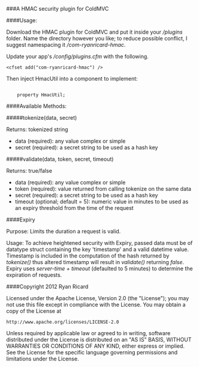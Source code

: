 ###A HMAC security plugin for ColdMVC

####Usage:

Download the HMAC plugin for ColdMVC and put it inside your _/plugins_ folder. Name the directory however you like; to reduce possible conflict, I suggest namespacing it _/com-ryanricard-hmac_.

Update your app's _/config/plugins.cfm_ with the following.

	<cfset add("com-ryanricard-hmac") />

Then inject HmacUtil into a component to implement:

<code>
	property HmacUtil;
</code>

####Available Methods:

#####tokenize(data, secret)

Returns: tokenized string

* data (required): any value complex or simple
* secret (required): a secret string to be used as a hash key

#####validate(data, token, secret, timeout)

Returns: true/false

* data (required): any value complex or simple
* token (required): value returned from calling tokenize on the same data
* secret (required): a secret string to be used as a hash key
* timeout (optional; default = 5): numeric value in minutes to be used as an expiry threshold from the time of the request

####Expiry

Purpose: Limits the duration a request is valid.

Usage: To achieve heightened security with Expiry, passed data must be of datatype struct containing the key 'timestamp' and a valid datetime value.  Timestamp is included in the computation of the hash returned by _tokenize()_ thus altered timestamp will result in _validate()_ returning _false_.  Expiry uses _server-time + timeout_ (defaulted to 5 minutes) to determine the expiration of requests.



####Copyright 2012 Ryan Ricard

Licensed under the Apache License, Version 2.0 (the "License");
you may not use this file except in compliance with the License.
You may obtain a copy of the License at

    http://www.apache.org/licenses/LICENSE-2.0

Unless required by applicable law or agreed to in writing, software
distributed under the License is distributed on an "AS IS" BASIS,
WITHOUT WARRANTIES OR CONDITIONS OF ANY KIND, either express or implied.
See the License for the specific language governing permissions and
limitations under the License.
